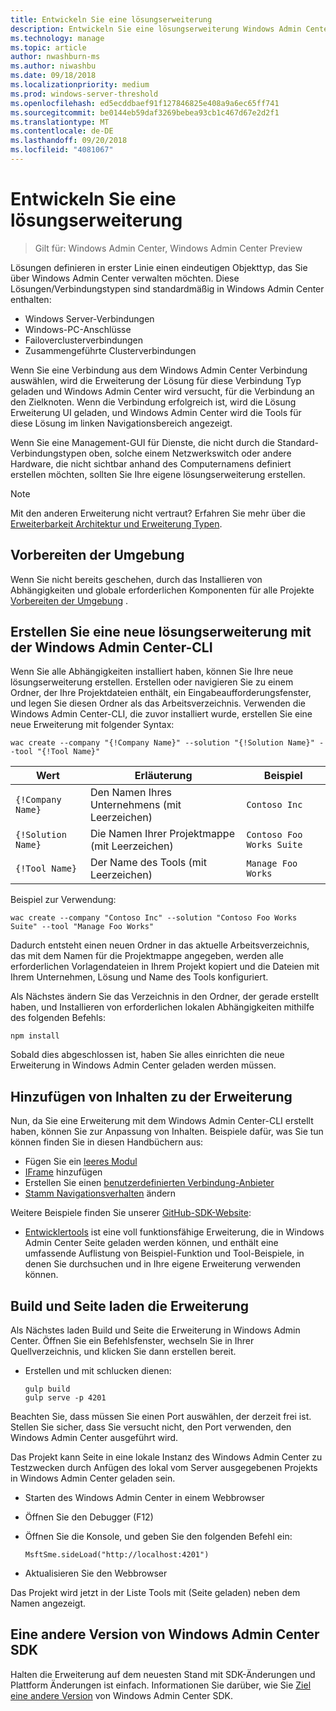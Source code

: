 ```yaml
---
title: Entwickeln Sie eine lösungserweiterung
description: Entwickeln Sie eine lösungserweiterung Windows Admin Center SDK (Projekt Honolulu)
ms.technology: manage
ms.topic: article
author: nwashburn-ms
ms.author: niwashbu
ms.date: 09/18/2018
ms.localizationpriority: medium
ms.prod: windows-server-threshold
ms.openlocfilehash: ed5ecddbaef91f127846825e408a9a6ec65ff741
ms.sourcegitcommit: be0144eb59daf3269bebea93cb1c467d67e2d2f1
ms.translationtype: MT
ms.contentlocale: de-DE
ms.lasthandoff: 09/20/2018
ms.locfileid: "4081067"
---
```

# Entwickeln Sie eine lösungserweiterung

>Gilt für: Windows Admin Center, Windows Admin Center Preview

Lösungen definieren in erster Linie einen eindeutigen Objekttyp, das Sie über Windows Admin Center verwalten möchten.  Diese Lösungen/Verbindungstypen sind standardmäßig in Windows Admin Center enthalten:

* Windows Server-Verbindungen
* Windows-PC-Anschlüsse
* Failoverclusterverbindungen
* Zusammengeführte Clusterverbindungen

Wenn Sie eine Verbindung aus dem Windows Admin Center Verbindung auswählen, wird die Erweiterung der Lösung für diese Verbindung Typ geladen und Windows Admin Center wird versucht, für die Verbindung an den Zielknoten. Wenn die Verbindung erfolgreich ist, wird die Lösung Erweiterung UI geladen, und Windows Admin Center wird die Tools für diese Lösung im linken Navigationsbereich angezeigt.

Wenn Sie eine Management-GUI für Dienste, die nicht durch die Standard-Verbindungstypen oben, solche einem Netzwerkswitch oder andere Hardware, die nicht sichtbar anhand des Computernamens definiert erstellen möchten, sollten Sie Ihre eigene lösungserweiterung erstellen.

> [!NOTE]
> Mit den anderen Erweiterung nicht vertraut? Erfahren Sie mehr über die [Erweiterbarkeit Architektur und Erweiterung Typen](understand-extensions.md).

## Vorbereiten der Umgebung

Wenn Sie nicht bereits geschehen, durch das Installieren von Abhängigkeiten und globale erforderlichen Komponenten für alle Projekte [Vorbereiten der Umgebung](prepare-development-environment.md) .

## Erstellen Sie eine neue lösungserweiterung mit der Windows Admin Center-CLI ##

Wenn Sie alle Abhängigkeiten installiert haben, können Sie Ihre neue lösungserweiterung erstellen.  Erstellen oder navigieren Sie zu einem Ordner, der Ihre Projektdateien enthält, ein Eingabeaufforderungsfenster, und legen Sie diesen Ordner als das Arbeitsverzeichnis.  Verwenden die Windows Admin Center-CLI, die zuvor installiert wurde, erstellen Sie eine neue Erweiterung mit folgender Syntax:

```
wac create --company "{!Company Name}" --solution "{!Solution Name}" --tool "{!Tool Name}"
```

| Wert | Erläuterung | Beispiel |
| ----- | ----------- | ------- |
| ```{!Company Name}``` | Den Namen Ihres Unternehmens (mit Leerzeichen) | ```Contoso Inc``` |
| ```{!Solution Name}``` | Die Namen Ihrer Projektmappe (mit Leerzeichen) | ```Contoso Foo Works Suite``` |
| ```{!Tool Name}``` | Der Name des Tools (mit Leerzeichen) | ```Manage Foo Works``` |

Beispiel zur Verwendung:

```
wac create --company "Contoso Inc" --solution "Contoso Foo Works Suite" --tool "Manage Foo Works"
```

Dadurch entsteht einen neuen Ordner in das aktuelle Arbeitsverzeichnis, das mit dem Namen für die Projektmappe angegeben, werden alle erforderlichen Vorlagendateien in Ihrem Projekt kopiert und die Dateien mit Ihrem Unternehmen, Lösung und Name des Tools konfiguriert.  

Als Nächstes ändern Sie das Verzeichnis in den Ordner, der gerade erstellt haben, und Installieren von erforderlichen lokalen Abhängigkeiten mithilfe des folgenden Befehls:

```
npm install
```

Sobald dies abgeschlossen ist, haben Sie alles einrichten die neue Erweiterung in Windows Admin Center geladen werden müssen. 

## Hinzufügen von Inhalten zu der Erweiterung

Nun, da Sie eine Erweiterung mit dem Windows Admin Center-CLI erstellt haben, können Sie zur Anpassung von Inhalten.  Beispiele dafür, was Sie tun können finden Sie in diesen Handbüchern aus:

- Fügen Sie ein [leeres Modul](guides\add-module.md)
- [IFrame](guides\add-iframe.md) hinzufügen
- Erstellen Sie einen [benutzerdefinierten Verbindung-Anbieter](guides\create-connection-provider.md)
- [Stamm Navigationsverhalten](guides\modify-root-navigation.md) ändern
 
Weitere Beispiele finden Sie unserer [GitHub-SDK-Website](https://aka.ms/wacsdk):
-  [Entwicklertools](https://github.com/Microsoft/windows-admin-center-sdk/tree/master/windows-admin-center-developer-tools) ist eine voll funktionsfähige Erweiterung, die in Windows Admin Center Seite geladen werden können, und enthält eine umfassende Auflistung von Beispiel-Funktion und Tool-Beispiele, in denen Sie durchsuchen und in Ihre eigene Erweiterung verwenden können.

## Build und Seite laden die Erweiterung

Als Nächstes laden Build und Seite die Erweiterung in Windows Admin Center.  Öffnen Sie ein Befehlsfenster, wechseln Sie in Ihrer Quellverzeichnis, und klicken Sie dann erstellen bereit.

* Erstellen und mit schlucken dienen:

    ```
    gulp build
    gulp serve -p 4201
    ```

Beachten Sie, dass müssen Sie einen Port auswählen, der derzeit frei ist. Stellen Sie sicher, dass Sie versucht nicht, den Port verwenden, den Windows Admin Center ausgeführt wird.

Das Projekt kann Seite in eine lokale Instanz des Windows Admin Center zu Testzwecken durch Anfügen des lokal vom Server ausgegebenen Projekts in Windows Admin Center geladen sein.

* Starten des Windows Admin Center in einem Webbrowser
* Öffnen Sie den Debugger (F12)
* Öffnen Sie die Konsole, und geben Sie den folgenden Befehl ein:

    ```
    MsftSme.sideLoad("http://localhost:4201")
    ```

*   Aktualisieren Sie den Webbrowser

Das Projekt wird jetzt in der Liste Tools mit (Seite geladen) neben dem Namen angezeigt.

## Eine andere Version von Windows Admin Center SDK

Halten die Erweiterung auf dem neuesten Stand mit SDK-Änderungen und Plattform Änderungen ist einfach.  Informationen Sie darüber, wie Sie [Ziel eine andere Version](target-sdk-version.md) von Windows Admin Center SDK.